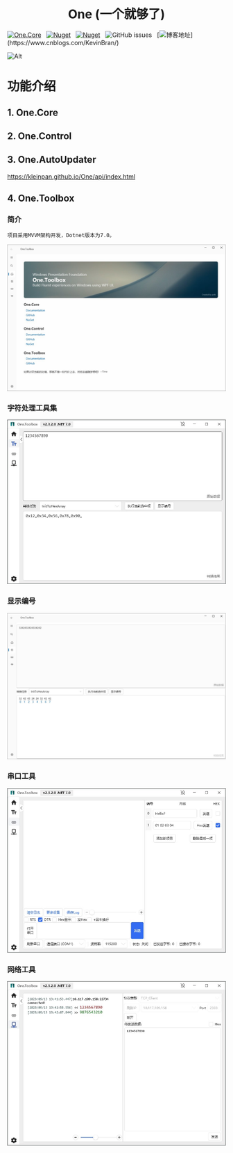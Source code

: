<div align="center">

# One (一个就够了)

</div>

[![One.Core](https://img.shields.io/nuget/v/One.Core?label=One.Core)](https://www.nuget.org/packages/One.Core/)
&nbsp; [![Nuget](https://img.shields.io/nuget/v/One.Control?label=One.Control)](https://www.nuget.org/packages/One.Control/)
&nbsp; [![Nuget](https://img.shields.io/nuget/v/One.AutoUpdater?label=One.AutoUpdater)](https://www.nuget.org/packages/One.AutoUpdater/)
&nbsp; ![GitHub issues](https://img.shields.io/github/issues/KleinPan/One)
&nbsp; [![博客地址](https://img.shields.io/badge/cnblogs-Link-brightgreen")](https://www.cnblogs.com/KevinBran/)


<!--
  ## Nuget Links
  
  | [One.Core](https://www.nuget.org/packages/One.Core/)  | [One.Control](https://www.nuget.org/packages/One.Control/) 
  | ------------- | ------------- 
  
-->

![Alt](https://repobeats.axiom.co/api/embed/4fb7dc32557eadd8782eafb3e3f4564a73996dd1.svg "Repobeats analytics image")

# 功能介绍
## 1. One.Core
## 2. One.Control
## 3. One.AutoUpdater
  https://kleinpan.github.io/One/api/index.html
## 4. One.Toolbox

### 简介

	项目采用MVVM架构开发，Dotnet版本为7.0。

![image](https://github.com/KleinPan/One/blob/master/docs/Dashboard.jpg?raw=true)

### 字符处理工具集
![image](https://github.com/KleinPan/One/blob/master/docs/StringProcess.jpg)

### 显示编号
![image](https://github.com/KleinPan/One/blob/master/docs/StringHelper.jpg?raw=true)

### 串口工具
![image](https://github.com/KleinPan/One/blob/master/docs/Com.jpg?raw=true)

### 网络工具
![image](https://github.com/KleinPan/One/blob/master/docs/Net.jpg?raw=true)



